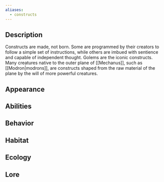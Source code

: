 ```yaml
---
aliases:
  - constructs
---
```

## Description
Constructs are made, not born. Some are programmed by their creators to follow a simple set of instructions, while others are imbued with sentience and capable of independent thought. Golems are the iconic constructs. Many creatures native to the outer plane of [[Mechanus]], such as [[Modron|modrons]], are constructs shaped from the raw material of the plane by the will of more powerful creatures.
## Appearance

## Abilities

## Behavior

## Habitat

## Ecology

## Lore
